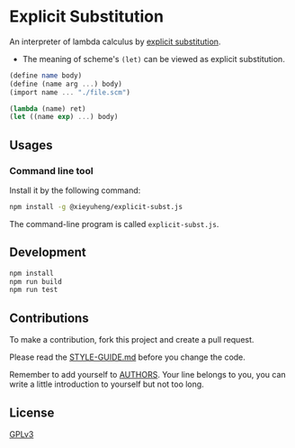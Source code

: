 # Explicit Substitution

An interpreter of lambda calculus by [explicit substitution](https://en.wikipedia.org/wiki/Explicit_substitution).

- The meaning of scheme's `(let)` can be viewed as explicit substitution.

```scheme
(define name body)
(define (name arg ...) body)
(import name ... "./file.scm")

(lambda (name) ret)
(let ((name exp) ...) body)
```

## Usages

### Command line tool

Install it by the following command:

```sh
npm install -g @xieyuheng/explicit-subst.js
```

The command-line program is called `explicit-subst.js`.

## Development

```sh
npm install
npm run build
npm run test
```

## Contributions

To make a contribution, fork this project and create a pull request.

Please read the [STYLE-GUIDE.md](STYLE-GUIDE.md) before you change the code.

Remember to add yourself to [AUTHORS](AUTHORS).
Your line belongs to you, you can write a little
introduction to yourself but not too long.

## License

[GPLv3](LICENSE)
